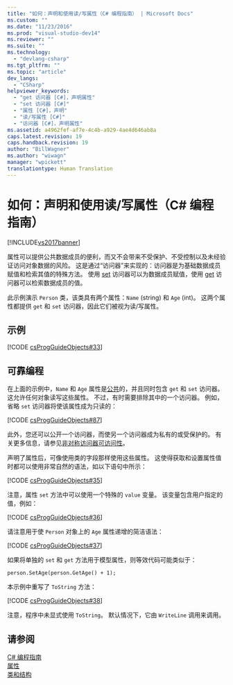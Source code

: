```yaml
---
title: "如何：声明和使用读/写属性（C# 编程指南） | Microsoft Docs"
ms.custom: ""
ms.date: "11/23/2016"
ms.prod: "visual-studio-dev14"
ms.reviewer: ""
ms.suite: ""
ms.technology: 
  - "devlang-csharp"
ms.tgt_pltfrm: ""
ms.topic: "article"
dev_langs: 
  - "CSharp"
helpviewer_keywords: 
  - "get 访问器 [C#]，声明属性"
  - "set 访问器 [C#]"
  - "属性 [C#]，声明"
  - "读/写属性 [C#]"
  - "访问器 [C#]，声明属性"
ms.assetid: a4962fef-af7e-4c4b-a929-4ae4d646ab8a
caps.latest.revision: 19
caps.handback.revision: 19
author: "BillWagner"
ms.author: "wiwagn"
manager: "wpickett"
translationtype: Human Translation
---
```

# 如何：声明和使用读/写属性（C# 编程指南）
[!INCLUDE[vs2017banner](../../../csharp/includes/vs2017banner.md)]

属性可以提供公共数据成员的便利，而又不会带来不受保护、不受控制以及未经验证访问对象数据的风险。  这是通过“访问器”来实现的：访问器是为基础数据成员赋值和检索其值的特殊方法。  使用 [set](../../../csharp/language-reference/keywords/set.md) 访问器可以为数据成员赋值，使用 [get](../../../csharp/language-reference/keywords/get.md) 访问器可以检索数据成员的值。  
  
 此示例演示 `Person` 类，该类具有两个属性：`Name` \(string\) 和 `Age` \(int\)。  这两个属性都提供 `get` 和 `set` 访问器，因此它们被视为读\/写属性。  
  
## 示例  
 [!CODE [csProgGuideObjects#33](../CodeSnippet/VS_Snippets_VBCSharp/csProgGuideObjects#33)]  
  
## 可靠编程  
 在上面的示例中，`Name` 和 `Age` 属性是[公共](../../../csharp/language-reference/keywords/public.md)的，并且同时包含 `get` 和 `set` 访问器。  这允许任何对象读写这些属性。  不过，有时需要排除其中的一个访问器。  例如，省略 `set` 访问器将使该属性成为只读的：  
  
 [!CODE [csProgGuideObjects#87](../CodeSnippet/VS_Snippets_VBCSharp/csProgGuideObjects#87)]  
  
 此外，您还可以公开一个访问器，而使另一个访问器成为私有的或受保护的。  有关更多信息，请参见[非对称访问器可访问性](../../../csharp/programming-guide/classes-and-structs/restricting-accessor-accessibility.md)。  
  
 声明了属性后，可像使用类的字段那样使用这些属性。  这使得获取和设置属性值时都可以使用非常自然的语法，如以下语句中所示：  
  
 [!CODE [csProgGuideObjects#35](../CodeSnippet/VS_Snippets_VBCSharp/csProgGuideObjects#35)]  
  
 注意，属性 `set` 方法中可以使用一个特殊的 `value` 变量。  该变量包含用户指定的值，例如：  
  
 [!CODE [csProgGuideObjects#36](../CodeSnippet/VS_Snippets_VBCSharp/csProgGuideObjects#36)]  
  
 请注意用于使 `Person` 对象上的 `Age` 属性递增的简洁语法：  
  
 [!CODE [csProgGuideObjects#37](../CodeSnippet/VS_Snippets_VBCSharp/csProgGuideObjects#37)]  
  
 如果将单独的 `set` 和 `get` 方法用于模型属性，则等效代码可能类似于：  
  
```  
person.SetAge(person.GetAge() + 1);   
```  
  
 本示例中重写了 `ToString` 方法：  
  
 [!CODE [csProgGuideObjects#38](../CodeSnippet/VS_Snippets_VBCSharp/csProgGuideObjects#38)]  
  
 注意，程序中未显式使用 `ToString`。  默认情况下，它由 `WriteLine` 调用来调用。  
  
## 请参阅  
 [C\# 编程指南](../../../csharp/programming-guide/index.md)   
 [属性](../../../csharp/programming-guide/classes-and-structs/properties.md)   
 [类和结构](../../../csharp/programming-guide/classes-and-structs/index.md)